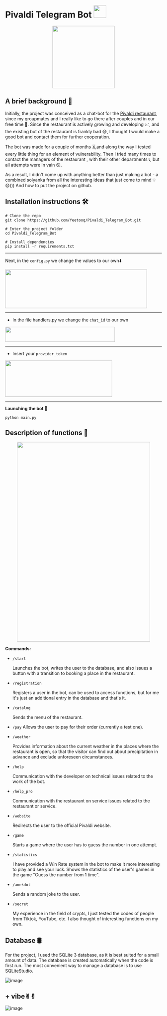 # Pivaldi Telegram Bot <img src="https://media1.tenor.com/m/ookEdv-7MlcAAAAd/barry-barry-63.gif" width="40" height="40">

<div align="center">
  <img src="https://github.com/user-attachments/assets/80ac20fa-f3d7-4feb-80ac-c1c36bd9f810" width="200" height="200">
</div>

## A brief background 📝

Initially, the project was conceived as a chat-bot for the [Pivaldi restaurant](https://pivaldi.ru/), since my groupmates and I really like to go there after couples and in our free time 🍻. Since the restaurant is actively growing and developing 📈, and the existing bot of the restaurant is frankly bad 😅, I thought I would make a good bot and contact them for further cooperation. 

The bot was made for a couple of months ⏳,and along the way I tested every little thing for an element of vulnerability. Then I tried many times to contact the managers of the restaurant , with their other departments 📞, but all attempts were in vain 😕. 

As a result, I didn't come up with anything better than just making a bot - a combined solyanka from all the interesting ideas that just come to mind 💡😄))) And how to put the project on github.


## Installation instructions 🛠️

```
# Clone the repo
git clone https://github.com/Yeetooq/Pivaldi_Telegram_Bot.git

# Enter the project folder
cd Pivaldi_Telegram_Bot

# Install dependencies
pip install -r requirements.txt
```

---

Next, in the ``` config.py ``` we change the values to our own⬇️ 

<img src="https://github.com/user-attachments/assets/f618e8cf-8548-4971-878f-0db42842b1cc" width="456" height="124">

---

* In the file handlers.py we change the ``` chat_id ``` to our own 

<img src="https://github.com/user-attachments/assets/a0b3aae9-9339-4a92-83f6-dcb93ba2b271" width="353" height="48">

---

* Insert your ``` provider_token ```

<img src="https://github.com/user-attachments/assets/c996273d-f7d2-4893-be82-c8cd732efcb0" width="344" height="116">

---

**Launching the bot 🚀**

```
python main.py
```
## Description of functions 🔧

<div align="center">
  <img src="https://github.com/user-attachments/assets/e2105e2f-59e0-426e-8646-6a51cd4d9c6f" width="428" height="640">
</div>

**Сommands:**

- ```/start``` 
  
  Launches the bot, writes the user to the database, and also issues a button with a transition to booking a place in the restaurant.

- ```/registration``` 
   
  Registers a user in the bot, can be used to access functions, but for me it's just an additional entry in the database and that's it.

- ```/catalog``` 
  
  Sends the menu of the restaurant.

- ```/pay``` 
  Allows the user to pay for their order (currently a test one).

- ```/weather```  
  
  Provides information about the current weather in the places where the restaurant is open, so that the visitor can find out about precipitation in advance and exclude unforeseen circumstances.

- ```/help```  
  
  Communication with the developer on technical issues related to the work of the bot.

- ```/help_pro```  
  
  Communication with the restaurant on service issues related to the restaurant or service.

- ```/website```  
  
  Redirects the user to the official Pivaldi website.

- ```/game``` 
  
  Starts a game where the user has to guess the number in one attempt.

- ```/statistics```  
  
  I have provided a Win Rate system in the bot to make it more interesting to play and see your luck. Shows the statistics of the user's games in the game "Guess the number from 1 time".

- ```/anekdot```  
  
  Sends a random joke to the user.

- ```/secret```
  
  My experience in the field of crypts, I just tested the codes of people from Tiktok, YouTube, etc. I also thought of interesting functions on my own.

## Database 🛢

For the project, I used the SQLite 3 database, as it is best suited for a small amount of data. The database is created automatically when the code is first run. The most convenient way to manage a database is to use SQLiteStudio.

![image](https://github.com/user-attachments/assets/1e5dabd9-9ad2-4f2b-8ebf-6aaaaf55dd96)


## + vibe✌︎︎✌︎︎

![image](https://github.com/user-attachments/assets/310d1ec0-beab-4aa8-acf0-2f1fddad8ab0)















